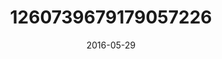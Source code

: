 ---
title: "1260739679179057226"
cover: "2016-05-29 18.51.43 1260739679179057226_46248401"
photo: "2016-05-29 18.51.43 1260739679179057226_46248401"
date: "2016-05-29"
type: "photo"
---